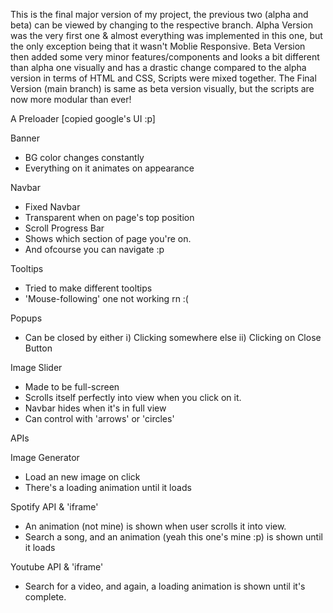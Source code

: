 This is the final major version of my project, the previous two (alpha and beta) can be viewed by changing to the respective branch.
Alpha Version was the very first one & almost everything was implemented in this one, but the only exception being that it wasn't Moblie Responsive.
Beta Version then added some very minor features/components and looks a bit different than alpha one visually and has a drastic change compared to the alpha version in terms of HTML and CSS, Scripts were mixed together.
The Final Version (main branch) is same as beta version visually, but the scripts are now more modular than ever!

A Preloader [copied google's UI :p]

Banner
  - BG color changes constantly
  - Everything on it animates on appearance

Navbar
  - Fixed Navbar
  - Transparent when on page's top position
  - Scroll Progress Bar
  - Shows which section of page you're on.
  - And ofcourse you can navigate :p

Tooltips
  - Tried to make different tooltips
  - 'Mouse-following' one not working rn :(

Popups
  - Can be closed by either
    i)  Clicking somewhere else
    ii) Clicking on Close Button

Image Slider
  - Made to be full-screen
  - Scrolls itself perfectly into view when
    you click on it.
  - Navbar hides when it's in full view
  - Can control with 'arrows' or 'circles'

APIs

Image Generator
  - Load an new image on click
  - There's a loading animation until it loads

Spotify API & 'iframe'
  - An animation (not mine) is shown when user
    scrolls it into view.
  - Search a song, and an animation (yeah this 
    one's mine :p) is shown until it loads

Youtube API & 'iframe'
  - Search for a video, and again, a loading
    animation is shown until it's complete.

<!--
<div class="more-features">
    <span>ADDITIONAL FEATURES</span>
    <p>Aside from what's mentioned, this webpage also has:</p>
    <ul>
        <li>Sticky Navbar</li>
        <li>Scroll Progress Bar</li>
        <li>This Cool Banner :p</li>
        <li>Loading Animations
            <ul>
                <li>Preloader</li>
                <li>Fetching Data (APIs)</li>
            </ul>
        </li>
        <li>And Some Minor Ones</li>
    </ul>
</div>
-->
